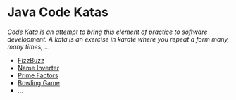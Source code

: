 # Java Code Katas

*Code Kata is an attempt to bring this element of practice to software development. A kata is an exercise in karate where you repeat a form many, many times, ...*

- [FizzBuzz](src/main/java/FizzBuzz.java)
- [Name Inverter](src/main/java/NameInverter.java)
- [Prime Factors](src/main/java/PrimeFactors.java)
- [Bowling Game](src/main/java/BowlingGame.java)
- ...